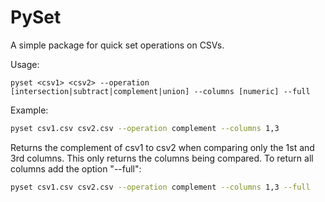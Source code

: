 # PySet
A simple package for quick set operations on CSVs. 



Usage:
```
pyset <csv1> <csv2> --operation [intersection|subtract|complement|union] --columns [numeric] --full
```

Example:
```sh
pyset csv1.csv csv2.csv --operation complement --columns 1,3
```

Returns the complement of csv1 to csv2 when comparing only the 1st and 3rd columns. This only returns the columns being compared. To return all columns add the option "--full":

```sh
pyset csv1.csv csv2.csv --operation complement --columns 1,3 --full
```



